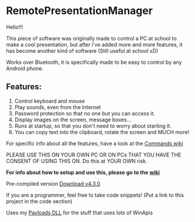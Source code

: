 # RemotePresentationManager
Hello!!!

This piece of software was originally made to control a PC at school to make a cool presentation, but after i've added more and more features, it has become another kind of software (Still useful at school xD)

Works over Bluetooth, it is specifically made to be easy to control by any Android phone.

## Features: 
1. Control keyboard and mouse
2. Play sounds, even from the Internet
3. Password protection so that no one but you can access it.
4. Display images on the screen, message boxes...
5. Runs at startup, so that you don't need to worry about starting it.
6. You can copy text into the clipboard, rotate the screen and MUCH more!

For specific info about all the features, have a look at the [Commands wiki](https://github.com/adryzz/RemotePresentationManager/wiki/Commands)

PLEASE USE THIS ON YOUR OWN PC OR ON PCs THAT YOU HAVE THE CONSENT OF USING THIS ON. Do this at YOUR OWN risk.

**For info about how to setup and use this, please go to the** [**wiki**](https://github.com/adryzz/RemotePresentationManager/wiki)

Pre-compiled version
[Download v4.3.0](https://github.com/adryzz/RemotePresentationManager/releases/latest)

If you are a programmer, feel free to take code snippets! (Put a link to this project in the code section)

Uses my [Payloads DLL](https://github.com/adryzz/Payloads) for the stuff that uses lots of WinApis
